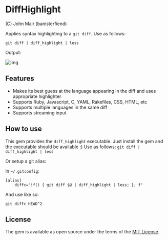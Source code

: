 
# DiffHighlight

(C) John Mair (banisterfiend)

Applies syntax highlighting to a `git diff`. Use as follows:

```
git diff | diff_highlight | less
```

Output:

![img](https://i.imgur.com/DcO4txF.png)


## Features

* Makes its best guess at the language appearing in the diff and uses appropriate highlighter
* Supports Ruby, Javascript, C, YAML, Rakefiles, CSS, HTML, etc
* Supports multiple languages in the same diff
* Supports streaming input

## How to use

This gem provides the `diff_highlight` executable. Just install the gem and the executable should be available :)
Use as follows: `git diff | diff_highlight | less`

Or setup a git alias:

In `~/.gitconfig`:

```
[alias]
    diffc="!f() { git diff $@ | diff_highlight | less; }; f"
```

And use like so:

```
git diffc HEAD^2
```

## License

The gem is available as open source under the terms of the [MIT License](https://opensource.org/licenses/MIT).
